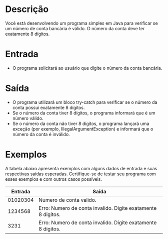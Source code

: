 # Descrição
Você está desenvolvendo um programa simples em Java para verificar se um número de conta bancária é válido. O número da conta deve ter exatamente 8 dígitos.

# Entrada
- O programa solicitará ao usuário que digite o número da conta bancária.

# Saída
- O programa utilizará um bloco try-catch para verificar se o número da conta possui exatamente 8 dígitos.
- Se o número da conta tiver 8 dígitos, o programa informará que é um número válido.
- Se o número da conta não tiver 8 dígitos, o programa lançará uma exceção (por exemplo, IllegalArgumentException) e informará que o número da conta é inválido.

# Exemplos
A tabela abaixo apresenta exemplos com alguns dados de entrada e suas respectivas saídas esperadas. Certifique-se de testar seu programa com esses exemplos e com outros casos possíveis.

| 	Entrada 	|	Saída 														|
|---------------|---------------------------------------------------------------|
|	01020304	|	Numero de conta valido.										|
|	1234568		| 	Erro: Numero de conta invalido. Digite exatamente 8 digitos.|
|	3231		|	Erro: Numero de conta invalido. Digite exatamente 8 digitos.|